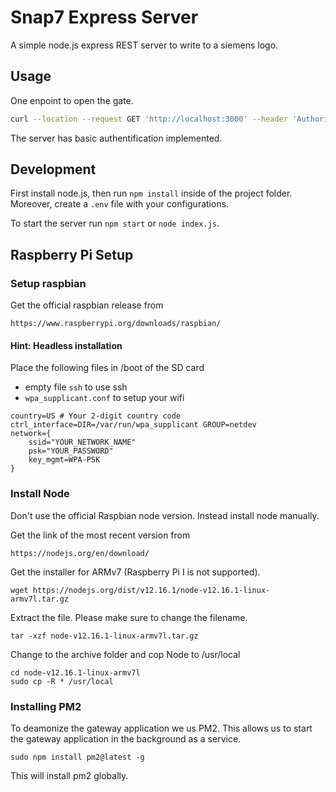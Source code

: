 # Snap7 Express Server

A simple node.js express REST server to write to a siemens logo.

## Usage

One enpoint to open the gate.

```bash
curl --location --request GET 'http://localhost:3000' --header 'Authorization: Basic YWRtaW46c3VwZXJib2Nr'
```

The server has basic authentification implemented.

## Development

First install node.js, then run `npm install` inside of the project folder.
Moreover, create a `.env` file with your configurations. 

To start the server run `npm start` or `node index.js`.

## Raspberry Pi Setup

### Setup raspbian

Get the official raspbian release from 

```
https://www.raspberrypi.org/downloads/raspbian/
```

#### Hint: Headless installation

Place the following files in /boot of the SD card 

* empty file ```ssh``` to use ssh
* ```wpa_supplicant.conf``` to setup your wifi
```
country=US # Your 2-digit country code
ctrl_interface=DIR=/var/run/wpa_supplicant GROUP=netdev
network={
    ssid="YOUR_NETWORK_NAME"
    psk="YOUR_PASSWORD"
    key_mgmt=WPA-PSK
}
```


### Install Node

Don't use the official Raspbian node version. Instead install node manually. 

Get the link of the most recent version from 
```
https://nodejs.org/en/download/
```

Get the installer for ARMv7 (Raspberry Pi I is not supported).
```
wget https://nodejs.org/dist/v12.16.1/node-v12.16.1-linux-armv7l.tar.gz
```

Extract the file. Please make sure to change the filename.
```
tar -xzf node-v12.16.1-linux-armv7l.tar.gz
```

Change to the archive folder and cop Node to /usr/local
```
cd node-v12.16.1-linux-armv7l
sudo cp -R * /usr/local
```

### Installing PM2

To deamonize the gateway application we us PM2. This allows us to start the gateway application in the background as a service.

```
sudo npm install pm2@latest -g
```
This will install pm2 globally.


